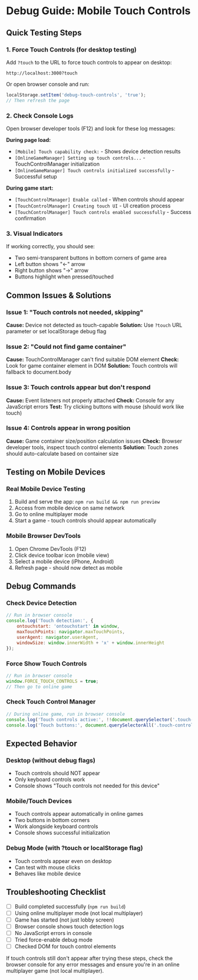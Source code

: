 # Debug Guide: Mobile Touch Controls

## Quick Testing Steps

### 1. Force Touch Controls (for desktop testing)
Add `?touch` to the URL to force touch controls to appear on desktop:
```
http://localhost:3000?touch
```

Or open browser console and run:
```javascript
localStorage.setItem('debug-touch-controls', 'true');
// Then refresh the page
```

### 2. Check Console Logs
Open browser developer tools (F12) and look for these log messages:

**During page load:**
- `[Mobile] Touch capability check:` - Shows device detection results
- `[OnlineGameManager] Setting up touch controls...` - TouchControlManager initialization
- `[OnlineGameManager] Touch controls initialized successfully` - Successful setup

**During game start:**
- `[TouchControlManager] Enable called` - When controls should appear
- `[TouchControlManager] Creating touch UI` - UI creation process
- `[TouchControlManager] Touch controls enabled successfully` - Success confirmation

### 3. Visual Indicators
If working correctly, you should see:
- Two semi-transparent buttons in bottom corners of game area
- Left button shows "←" arrow
- Right button shows "→" arrow
- Buttons highlight when pressed/touched

## Common Issues & Solutions

### Issue 1: "Touch controls not needed, skipping"
**Cause:** Device not detected as touch-capable
**Solution:** Use `?touch` URL parameter or set localStorage debug flag

### Issue 2: "Could not find game container"
**Cause:** TouchControlManager can't find suitable DOM element
**Check:** Look for game container element in DOM
**Solution:** Touch controls will fallback to document.body

### Issue 3: Touch controls appear but don't respond
**Cause:** Event listeners not properly attached
**Check:** Console for any JavaScript errors
**Test:** Try clicking buttons with mouse (should work like touch)

### Issue 4: Controls appear in wrong position
**Cause:** Game container size/position calculation issues
**Check:** Browser developer tools, inspect touch control elements
**Solution:** Touch zones should auto-calculate based on container size

## Testing on Mobile Devices

### Real Mobile Device Testing
1. Build and serve the app: `npm run build && npm run preview`
2. Access from mobile device on same network
3. Go to online multiplayer mode
4. Start a game - touch controls should appear automatically

### Mobile Browser DevTools
1. Open Chrome DevTools (F12)
2. Click device toolbar icon (mobile view)
3. Select a mobile device (iPhone, Android)
4. Refresh page - should now detect as mobile

## Debug Commands

### Check Device Detection
```javascript
// Run in browser console
console.log('Touch detection:', {
    ontouchstart: 'ontouchstart' in window,
    maxTouchPoints: navigator.maxTouchPoints,
    userAgent: navigator.userAgent,
    windowSize: window.innerWidth + 'x' + window.innerHeight
});
```

### Force Show Touch Controls
```javascript
// Run in browser console
window.FORCE_TOUCH_CONTROLS = true;
// Then go to online game
```

### Check Touch Control Manager
```javascript
// During online game, run in browser console
console.log('Touch controls active:', !!document.querySelector('.touch-controls-overlay'));
console.log('Touch buttons:', document.querySelectorAll('.touch-control-button'));
```

## Expected Behavior

### Desktop (without debug flags)
- Touch controls should NOT appear
- Only keyboard controls work
- Console shows "Touch controls not needed for this device"

### Mobile/Touch Devices
- Touch controls appear automatically in online games
- Two buttons in bottom corners
- Work alongside keyboard controls
- Console shows successful initialization

### Debug Mode (with ?touch or localStorage flag)
- Touch controls appear even on desktop
- Can test with mouse clicks
- Behaves like mobile device

## Troubleshooting Checklist

- [ ] Build completed successfully (`npm run build`)
- [ ] Using online multiplayer mode (not local multiplayer)
- [ ] Game has started (not just lobby screen)
- [ ] Browser console shows touch detection logs
- [ ] No JavaScript errors in console
- [ ] Tried force-enable debug mode
- [ ] Checked DOM for touch control elements

If touch controls still don't appear after trying these steps, check the browser console for any error messages and ensure you're in an online multiplayer game (not local multiplayer).
